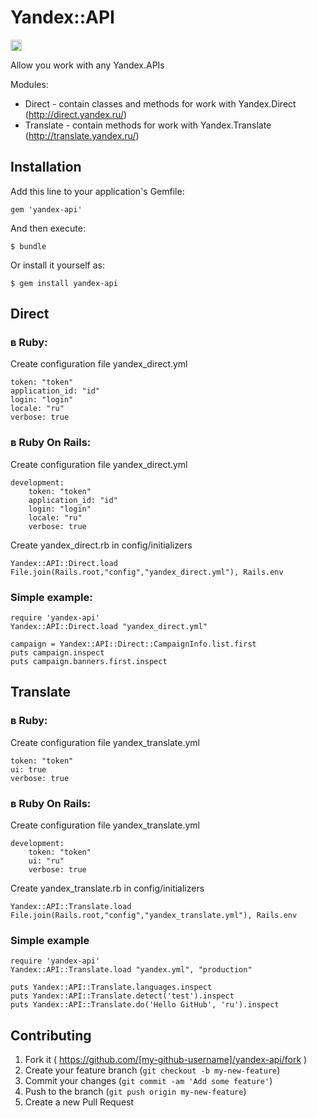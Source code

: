 # Yandex::API

<a href="http://badge.fury.io/rb/yandex-api"><img src="https://badge.fury.io/rb/yandex-api@2x.png" alt="Gem Version" height="18"></a>

Allow you work with any Yandex.APIs

Modules:

*  Direct - contain classes and methods for work with Yandex.Direct (http://direct.yandex.ru/)
*  Translate - contain methods for work with Yandex.Translate (http://translate.yandex.ru/)


## Installation

Add this line to your application's Gemfile:

```
gem 'yandex-api'
```

And then execute:

    $ bundle

Or install it yourself as:

    $ gem install yandex-api

## Direct
### в Ruby:

Create configuration file yandex_direct.yml

    token: "token"
    application_id: "id"
    login: "login"
    locale: "ru"
    verbose: true

### в Ruby On Rails:

Create configuration file yandex_direct.yml

    development:
	    token: "token"
	    application_id: "id"
	    login: "login"
	    locale: "ru"
	    verbose: true

Create yandex_direct.rb in config/initializers

    Yandex::API::Direct.load File.join(Rails.root,"config","yandex_direct.yml"), Rails.env

### Simple example:

    require 'yandex-api'
    Yandex::API::Direct.load "yandex_direct.yml"

    campaign = Yandex::API::Direct::CampaignInfo.list.first
    puts campaign.inspect
    puts campaign.banners.first.inspect

## Translate
### в Ruby:

Create configuration file yandex_translate.yml

    token: "token"
    ui: true
    verbose: true

### в Ruby On Rails:

Create configuration file yandex_translate.yml

    development:
	    token: "token"
        ui: "ru"
        verbose: true
        
Create yandex_translate.rb in config/initializers

    Yandex::API::Translate.load File.join(Rails.root,"config","yandex_translate.yml"), Rails.env


### Simple example

    require 'yandex-api'
    Yandex::API::Translate.load "yandex.yml", "production"

    puts Yandex::API::Translate.languages.inspect
    puts Yandex::API::Translate.detect('test').inspect
    puts Yandex::API::Translate.do('Hello GitHub', 'ru').inspect


## Contributing

1. Fork it ( https://github.com/[my-github-username]/yandex-api/fork )
2. Create your feature branch (`git checkout -b my-new-feature`)
3. Commit your changes (`git commit -am 'Add some feature'`)
4. Push to the branch (`git push origin my-new-feature`)
5. Create a new Pull Request